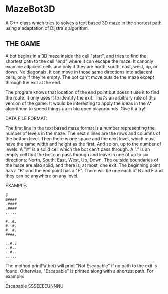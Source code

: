 MazeBot3D
=========

A C++ class which tries to solves a text based 3D maze in the shortest path using a adaptation of Dijstra's algorithm.

THE GAME
--------

A bot begins in a 3D maze inside the cell "start", and tries to find the shortest path to the cell "end" where it can escape the maze. It canonly examine adjacent cells and only if they are north, south, east, west, up, or down. No diagonals. It can move in those same directions into adjacent cells, only if they're empty. The bot can't move outside the maze except through the exit at the end.

The program knows that location of the end point but doesn't use it to find the route. It only uses it to identify the exit. That's an arbitrary rule of this version of the game. It would be interesting to apply the ideas in the A* algorithum to speed things up in big open playgrounds. Give it a try!



DATA FILE FORMAT:

The first line in the text based maze format is a number representing the number of levels in the maze. The next n lines are the rows and columns of the bottom level. Then there is one space and the next level, which must have the same width and height as the first. And so on, up to the number of levels. A "#" is a solid cell which the bot can't pass through. A "." is an empty cell that the bot can pass through and leave in one of up to six directions: North, South, East, West, Up, Down. The outside boundaries of the maze are also solid, and there is, at most, one exit. The beginning point has a "B" and the end point has a "E". There will be one each of B and E and they can be anywhere on any level.


EXAMPLE:

    3
    B####
    .####
    .####
    .....

    #..#.
    #..#.
    #..#.
    ####.

    ..#.E
    ..#..
    ..#..
    .....


The method printPathe() will print "Not Escapable" if no path to the exit is found. Otherwise, "Escapable" is printed along with a shortest path. For example:

Escapable SSSEEEEUNNNU


